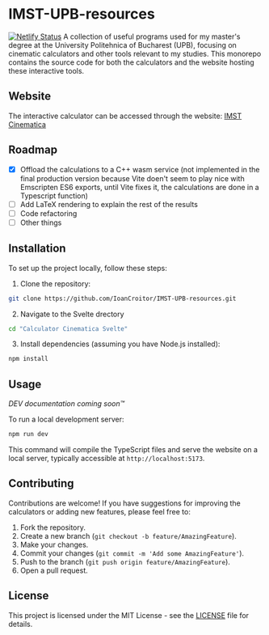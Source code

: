 # IMST-UPB-resources
[![Netlify Status](https://api.netlify.com/api/v1/badges/4f76cc23-aa01-4d81-be7e-77d7257f6311/deploy-status)](https://app.netlify.com/sites/imst-cinematica/deploys)
A collection of useful programs used for my master's degree at the University Politehnica of Bucharest (UPB), focusing on cinematic calculators and other tools relevant to my studies. This monorepo contains the source code for both the calculators and the website hosting these interactive tools.

## Website

The interactive calculator can be accessed through the website: [IMST Cinematica]([https://imst-cinematica.netlify.app](https://imst-cinematica.netlify.app))

## Roadmap

- [x] Offload the calculations to a C++ wasm service (not implemented in the final production version because Vite doen't seem to play nice with Emscripten ES6 exports, until Vite fixes it, the calculations are done in a Typescript function)
- [ ] Add LaTeX rendering to explain the rest of the results
- [ ] Code refactoring
- [ ] Other things

## Installation

To set up the project locally, follow these steps:

1. Clone the repository:

```bash
git clone https://github.com/IoanCroitor/IMST-UPB-resources.git
```

2. Navigate to the Svelte drectory

```bash
cd "Calculator Cinematica Svelte"
```

3. Install dependencies (assuming you have Node.js installed):

```bash
npm install
```

## Usage

_DEV documentation coming soon™_

To run a local development server:

```bash
npm run dev
```

This command will compile the TypeScript files and serve the website on a local server, typically accessible at `http://localhost:5173`.

## Contributing

Contributions are welcome! If you have suggestions for improving the calculators or adding new features, please feel free to:

1. Fork the repository.
2. Create a new branch (`git checkout -b feature/AmazingFeature`).
3. Make your changes.
4. Commit your changes (`git commit -m 'Add some AmazingFeature'`).
5. Push to the branch (`git push origin feature/AmazingFeature`).
6. Open a pull request.

## License

This project is licensed under the MIT License - see the [LICENSE](LICENSE) file for details.
